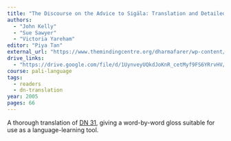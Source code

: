 ```yaml
---
title: "The Discourse on the Advice to Sigāla: Translation and Detailed Pāli Grammatical Analysis"
authors:
  - "John Kelly"
  - "Sue Sawyer"
  - "Victoria Yareham"
editor: "Piya Tan"
external_url: "https://www.themindingcentre.org/dharmafarer/wp-content/uploads/2010/12/Sigalovada-Tr-Gram-Analysis-2012.pdf"
drive_links:
  - "https://drive.google.com/file/d/1UynveyUQkdJoKnR_cetMyf9FS6YRrvHV/view?usp=drivesdk"
course: pali-language
tags:
  - readers
  - dn-translation
year: 2005
pages: 66
---
```


A thorough translation of [DN 31](/content/canon/dn31), giving a word-by-word gloss suitable for use as a language-learning tool.

